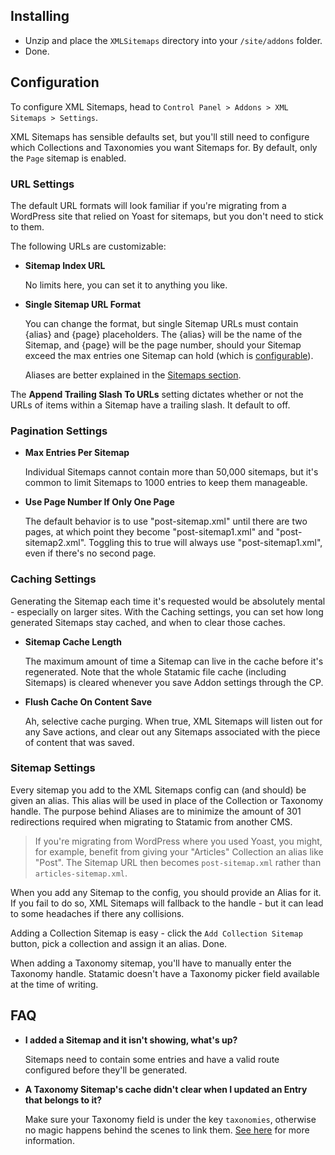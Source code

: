## Installing

- Unzip and place the `XMLSitemaps` directory into your `/site/addons` folder.
- Done.

## Configuration

To configure XML Sitemaps, head to `Control Panel > Addons > XML Sitemaps > Settings`.

XML Sitemaps has sensible defaults set, but you'll still need to configure which Collections and Taxonomies you want Sitemaps for. By default, only the `Page` sitemap is enabled.

### URL Settings

The default URL formats will look familiar if you're migrating from a WordPress site that relied on Yoast for sitemaps, but you don't need to stick to them.

The following URLs are customizable:

- **Sitemap Index URL**
     
    No limits here, you can set it to anything you like.
    
   
- **Single Sitemap URL Format**

    You can change the format, but single Sitemap URLs must contain {alias} and {page} placeholders. The {alias} will be the name of the Sitemap, and {page} will be the page number, should your Sitemap exceed the max entries one Sitemap can hold (which is [configurable](#pagination-settings)).
    
    Aliases are better explained in the [Sitemaps section](#sitemap-settings).

The **Append Trailing Slash To URLs** setting dictates whether or not the URLs of items within a Sitemap have a trailing slash. It default to off.

### Pagination Settings

- **Max Entries Per Sitemap**
    
    Individual Sitemaps cannot contain more than 50,000 sitemaps, but it's common to limit Sitemaps to 1000 entries to keep them manageable. 
    
- **Use Page Number If Only One Page**

	The default behavior is to use "post-sitemap.xml" until there are two pages, at which point they become "post-sitemap1.xml" and "post-sitemap2.xml". Toggling this to true will always use "post-sitemap1.xml", even if there's no second page.
    
    
### Caching Settings

Generating the Sitemap each time it's requested would be absolutely mental - especially on larger sites. With the Caching settings, you can set how long generated Sitemaps stay cached, and when to clear those caches.

- **Sitemap Cache Length**

	The maximum amount of time a Sitemap can live in the cache before it's regenerated. Note that the whole Statamic file cache (including Sitemaps) is cleared whenever you save Addon settings through the CP.
    
- **Flush Cache On Content Save**

	Ah, selective cache purging. When true, XML Sitemaps will listen out for any Save actions, and clear out any Sitemaps associated with the piece of content that was saved.
    
 ### Sitemap Settings
 
 Every sitemap you add to the XML Sitemaps config can (and should) be given an alias. This alias will be used in place of the Collection or Taxonomy handle. The purpose behind Aliases are to minimize the amount of 301 redirections required when migrating to Statamic from another CMS.
 
>  If you're migrating from WordPress where you used Yoast, you might, for example, benefit from giving your "Articles" Collection an alias like "Post". The Sitemap URL then becomes `post-sitemap.xml` rather than `articles-sitemap.xml`.
 
 When you add any Sitemap to the config, you should provide an Alias for it. If you fail to do so, XML Sitemaps will fallback to the handle - but it can lead to some headaches if there any collisions.

Adding a Collection Sitemap is easy - click the `Add Collection Sitemap` button, pick a collection and assign it an alias. Done.

When adding a Taxonomy sitemap, you'll have to manually enter the Taxonomy handle. Statamic doesn't have a Taxonomy picker field available at the time of writing.

## FAQ

- **I added a Sitemap and it isn't showing, what's up?**
   
   Sitemaps need to contain some entries and have a valid route configured before they'll be generated.
  
- **A Taxonomy Sitemap's cache didn't clear when I updated an Entry that belongs to it?**

	Make sure your Taxonomy field is under the key `taxonomies`, otherwise no magic happens behind the scenes to link them. [See here](https://docs.statamic.com/fieldtypes/taxonomy) for more information.
